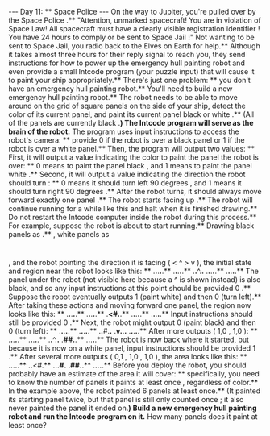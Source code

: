 --- Day 11: ** Space Police ---
On the way to Jupiter, you're
pulled over
by the
Space Police
.**
"Attention, unmarked spacecraft! You are in violation of Space Law! All spacecraft must have a clearly visible
registration identifier
! You have 24 hours to comply or be sent to
Space Jail
!"
Not wanting to be sent to Space Jail, you radio back to the Elves on Earth for help.** Although it takes almost three hours for their reply signal to reach you, they send instructions for how to power up the
emergency hull painting robot
and even provide a small
Intcode program
(your puzzle input) that will cause it to paint your ship appropriately.**
There's just one problem: ** you don't have an emergency hull painting robot.**
You'll need to build a new emergency hull painting robot.** The robot needs to be able to move around on the grid of square panels on the side of your ship, detect the color of its current panel, and paint its current panel
black
or
white
.** (All of the panels are currently
black
.**)
The Intcode program will serve as the brain of the robot.** The program uses input instructions to access the robot's camera: ** provide
0
if the robot is over a
black
panel or
1
if the robot is over a
white
panel.** Then, the program will output two values: **
First, it will output a value indicating the
color to paint the panel
the robot is over: **
0
means to paint the panel
black
, and
1
means to paint the panel
white
.**
Second, it will output a value indicating the
direction the robot should turn
: **
0
means it should turn
left 90 degrees
, and
1
means it should turn
right 90 degrees
.**
After the robot turns, it should always move
forward exactly one panel
.** The robot starts facing
up
.**
The robot will continue running for a while like this and halt when it is finished drawing.**  Do not restart the Intcode computer inside the robot during this process.**
For example, suppose the robot is about to start running.**  Drawing black panels as
.**
, white panels as
#
, and the robot pointing the direction it is facing (
< ^ > v
), the initial state and region near the robot looks like this: **
.**.**.**.**.**
.**.**.**.**.**
.**.**^.**.**
.**.**.**.**.**
.**.**.**.**.**
The panel under the robot (not visible here because a
^
is shown instead) is also black, and so any input instructions at this point should be provided
0
.** Suppose the robot eventually outputs
1
(paint white) and then
0
(turn left).** After taking these actions and moving forward one panel, the region now looks like this: **
.**.**.**.**.**
.**.**.**.**.**
.**<#.**.**
.**.**.**.**.**
.**.**.**.**.**
Input instructions should still be provided
0
.** Next, the robot might output
0
(paint black) and then
0
(turn left): **
.**.**.**.**.**
.**.**.**.**.**
.**.**#.**.**
.**v.**.**.**
.**.**.**.**.**
After more outputs (
1,0
,
1,0
): **
.**.**.**.**.**
.**.**.**.**.**
.**.**^.**.**
.**##.**.**
.**.**.**.**.**
The robot is now back where it started, but because it is now on a white panel, input instructions should be provided
1
.**  After several more outputs (
0,1
,
1,0
,
1,0
), the area looks like this: **
.**.**.**.**.**
.**.**<#.**
.**.**.**#.**
.**##.**.**
.**.**.**.**.**
Before you deploy the robot, you should probably have an estimate of the area it will cover: ** specifically, you need to know the
number of panels it paints at least once
, regardless of color.** In the example above, the robot painted
6
panels
at least once.** (It painted its starting panel twice, but that panel is
still only counted once
; it also never painted the panel it ended on.**)
Build a new emergency hull painting robot and run the Intcode program on it.**
How many panels does it paint at least once?
